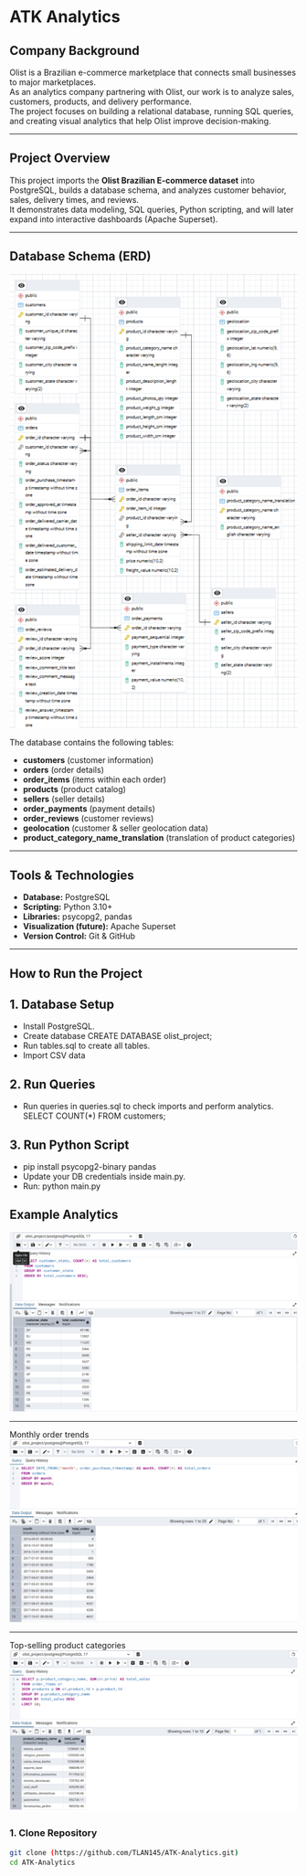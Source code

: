 # ATK Analytics

## Company Background
Olist is a Brazilian e-commerce marketplace that connects small businesses to major marketplaces.  
As an analytics company partnering with Olist, our work is to analyze sales, customers, products, and delivery performance.  
The project focuses on building a relational database, running SQL queries, and creating visual analytics that help Olist improve decision-making.

---

## Project Overview
This project imports the **Olist Brazilian E-commerce dataset** into PostgreSQL, builds a database schema, and analyzes customer behavior, sales, delivery times, and reviews.  
It demonstrates data modeling, SQL queries, Python scripting, and will later expand into interactive dashboards (Apache Superset).

---

## Database Schema (ERD)
![ERD](images/ERD.png)

The database contains the following tables:
- **customers** (customer information)  
- **orders** (order details)  
- **order_items** (items within each order)  
- **products** (product catalog)  
- **sellers** (seller details)  
- **order_payments** (payment details)  
- **order_reviews** (customer reviews)  
- **geolocation** (customer & seller geolocation data)  
- **product_category_name_translation** (translation of product categories)

---

## Tools & Technologies
- **Database:** PostgreSQL  
- **Scripting:** Python 3.10+  
- **Libraries:** psycopg2, pandas  
- **Visualization (future):** Apache Superset  
- **Version Control:** Git & GitHub  

---

## How to Run the Project

## 1. Database Setup
- Install PostgreSQL.
- Create database
CREATE DATABASE olist_project;
- Run tables.sql to create all tables.
- Import CSV data

## 2. Run Queries
- Run queries in queries.sql to check imports and perform analytics.
SELECT COUNT(*) FROM customers;

## 3. Run Python Script
- pip install psycopg2-binary pandas
- Update your DB credentials inside main.py.
- Run: python main.py

## Example Analytics

![Total number of customers by state](images/a1.png)

---

Monthly order trends
![Monthly order trends](images/a2.png)

---

Top-selling product categories
![Monthly order trends](images/a3.png)

### 1. Clone Repository
```bash
git clone (https://github.com/TLAN145/ATK-Analytics.git)
cd ATK-Analytics
